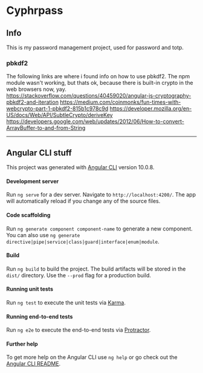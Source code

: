 # Cyphrpass

## Info

This is my password management project, used for password and totp.

### pbkdf2
The following links are where i found info on how to use pbkdf2.
The npm module wasn't working, but thats ok, because there is built-in crypto in the web browsers now, yay.
https://stackoverflow.com/questions/40459020/angular-js-cryptography-pbkdf2-and-iteration
https://medium.com/coinmonks/fun-times-with-webcrypto-part-1-pbkdf2-815b1c978c9d
https://developer.mozilla.org/en-US/docs/Web/API/SubtleCrypto/deriveKey
https://developers.google.com/web/updates/2012/06/How-to-convert-ArrayBuffer-to-and-from-String


---

## Angular CLI stuff

This project was generated with [Angular CLI](https://github.com/angular/angular-cli) version 10.0.8.

#### Development server

Run `ng serve` for a dev server. Navigate to `http://localhost:4200/`. The app will automatically reload if you change any of the source files.

#### Code scaffolding

Run `ng generate component component-name` to generate a new component. You can also use `ng generate directive|pipe|service|class|guard|interface|enum|module`.

#### Build

Run `ng build` to build the project. The build artifacts will be stored in the `dist/` directory. Use the `--prod` flag for a production build.

#### Running unit tests

Run `ng test` to execute the unit tests via [Karma](https://karma-runner.github.io).

#### Running end-to-end tests

Run `ng e2e` to execute the end-to-end tests via [Protractor](http://www.protractortest.org/).

#### Further help

To get more help on the Angular CLI use `ng help` or go check out the [Angular CLI README](https://github.com/angular/angular-cli/blob/master/README.md).
